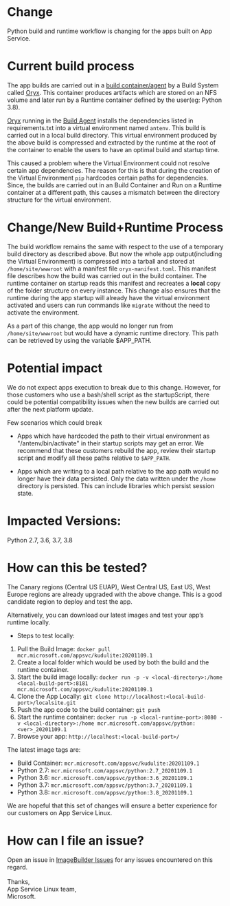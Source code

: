 # Change

Python build and runtime workflow is changing for the apps built on App Service. 

# Current build process

The app builds are carried out in a [build container/agent](https://github.com/Azure-App-Service/KuduLite) by a Build System called [Oryx](https://github.com/microsoft/oryx). This container produces artifacts which are stored on an NFS volume and later run by a Runtime container defined by the user(eg: Python 3.8).

[Oryx](https://github.com/microsoft/oryx) running in the [Build Agent](https://github.com/Azure-App-Service/KuduLite) installs the dependencies listed in requirements.txt into a virtual environment named `antenv`. This build is carried out in a local build directory. This virtual environment produced by the above build is compressed and extracted by the runtime at the root of the container to enable the users to have an optimal build and startup time.

This caused a problem where the Virtual Environment could not resolve certain app dependencies. The reason for this is that during the creation of the Virtual Environment `pip` hardcodes certain paths for dependencies. Since, the builds are carried out in an Build Container and Run on a Runtime container at a different path, this causes a mismatch between the directory structure for the virtual environment.

# Change/New Build+Runtime Process

The build workflow remains the same with respect to the use of a temporary build directory as described above. But now the whole app output(including the Virtual Environment) is compressed into a tarball and stored at `/home/site/wwwroot` with a manifest file `oryx-manifest.toml`. This manifest file  describes how the build was carried out in the build container. The runtime container on startup reads this manifest and recreates a **local** copy of the folder structure on every instance. This change also ensures that the runtime during the app startup will already have the virtual environment activated and users can run commands like `migrate` without the need to activate the environment.

As a part of this change, the app would no longer run from `/home/site/wwwroot` but would have a dynamic runtime directory. This path can be retrieved by using the variable $APP_PATH.

# Potential impact
We do not expect apps execution to break due to this change. However, for those customers who use a bash/shell script as the startupScript, there could be potential compatibility issues when the new builds are carried out after the next platform update.


Few scenarios which could break
- Apps which have hardcoded the path to their virtual environment as "/antenv/bin/activate" in their startup scripts may get an error. We recommend that these customers rebuild the app, review their startup script and modify all these paths relative to `$APP_PATH`.

- Apps which are writing to a local path relative to the app path would no longer have their data persisted. Only the data written under the `/home` directory is persisted. This can include libraries which persist session state.


# Impacted Versions:
Python 2.7, 3.6, 3.7, 3.8

# How can this be tested?
The Canary regions (Central US EUAP), West Central US, East US, West Europe regions are already upgraded with the above change. This is a good candidate region to deploy and test the app. 

Alternatively, you can download our latest images and test your app’s runtime locally. 

* Steps to test locally:
1. Pull the Build Image: `docker pull mcr.microsoft.com/appsvc/kudulite:20201109.1`
1. Create a local folder which would be used by both the build and the runtime container.
1. Start the build image locally: `docker run -p -v <local-directory>:/home <local-build-port>:8181 mcr.microsoft.com/appsvc/kudulite:20201109.1`
1. Clone the App Locally: `git clone http://localhost:<local-build-port>/localsite.git`
1. Push the app code to the build container: `git push`
1. Start the runtime container: `docker run -p <local-runtime-port>:8080 -v <local-directory>:/home mcr.microsoft.com/appsvc/python:<ver>_20201109.1`
1. Browse your app: `http://localhost:<local-build-port>/`

The latest image tags are:
* Build Container: `mcr.microsoft.com/appsvc/kudulite:20201109.1`
* Python 2.7: `mcr.microsoft.com/appsvc/python:2.7_20201109.1`
* Python 3.6: `mcr.microsoft.com/appsvc/python:3.6_20201109.1`
* Python 3.7: `mcr.microsoft.com/appsvc/python:3.7_20201109.1`
* Python 3.8: `mcr.microsoft.com/appsvc/python:3.8_20201109.1`

We are hopeful that this set of changes will ensure a better experience for our customers on App Service Linux.

# How can I file an issue?
Open an issue in [ImageBuilder Issues](https://github.com/azure-app-service/imagebuilder/issues) for any issues encountered on this regard.
<br /><br />
Thanks,<br />
App Service Linux team,<br />
Microsoft.
